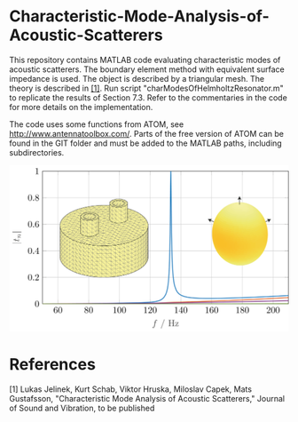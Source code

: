 # Characteristic-Mode-Analysis-of-Acoustic-Scatterers
This repository contains MATLAB code evaluating characteristic modes of acoustic scatterers. The boundary element method with equivalent surface impedance is used. The object is described by a triangular mesh.
The theory is described in [[1]](#references). Run script "charModesOfHelmholtzResonator.m" to replicate the results of Section 7.3. Refer to the commentaries in the code for more details on the implementation.

The code uses some functions from ATOM, see http://www.antennatoolbox.com/. Parts of the free version of ATOM can be found in the GIT folder and must be added to the MATLAB paths, including subdirectories.

<img src="spectrumHelmholtz.png" alt="drawing" height="300"/>

# References

[1] Lukas Jelinek, Kurt Schab, Viktor Hruska, Miloslav Capek, Mats Gustafsson, "Characteristic Mode Analysis of Acoustic Scatterers," Journal of Sound and Vibration, to be published
